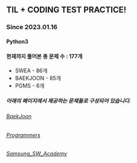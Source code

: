 ## TIL + CODING TEST PRACTICE!
### Since 2023.01.16
#### Python3
#### 현재까지 풀어본 총 문제 수 : 177개
- SWEA - 86개
- BAEKJOON - 85개
- PGMS - 6개

##### 아래의 페이지에서 제공하는 문제들로 구성되어 있습니다.
###### [BaekJoon](https://www.acmicpc.net/)  
###### [Programmers](https://programmers.co.kr/)  
###### [Samsung_SW_Academy](https://swexpertacademy.com/main/main.do)  
